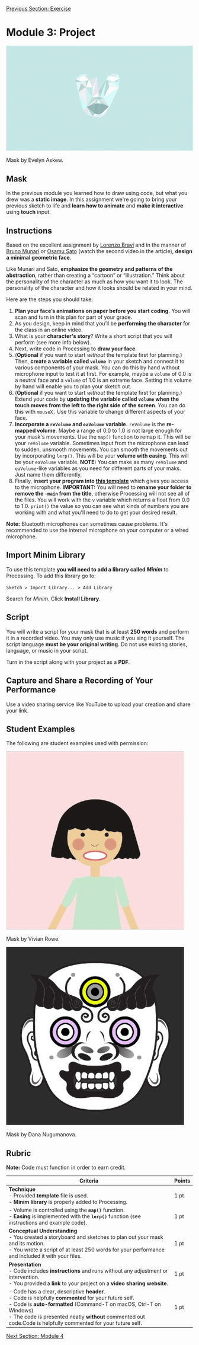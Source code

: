 [Previous Section: Exercise](2_EXERCISE.md)

# Module 3: Project

![geometric_animation](images/Evelyn_Askew_Mask.gif)

Mask by Evelyn Askew.

## Mask

In the previous module you learned how to draw using code, but what you drew was a **static image**. In this assignment we're going to bring your previous sketch to life and **learn how to animate** and **make it interactive** using **touch** input.

## Instructions

Based on the excellent assignment by [Lorenzo Bravi](http://www.creativeapplications.net/processing/bla-bla-bla-iphone-of-processing-sound/) and in the manner of [Bruno Munari](http://www.creativeapplications.net/processing/bla-bla-bla-iphone-of-processing-sound/) or [Osamu Sato](https://motherboard.vice.com/en_us/article/d734ja/the-most-elusive-video-game-creator) (watch the second video in the article), **design a minimal geometric face**.

Like Munari and Sato, **emphasize the geometry and patterns of the abstraction**, rather than creating a “cartoon” or “illustration.” Think about the  personality of the character as much as how you want it to look. The  personality of the character and how it looks should be related in your  mind.

Here are the steps you should take:

1. **Plan your face’s animations on paper before you start coding.** You will scan and turn in this plan for part of your grade.
2. As you design, keep in mind that you’ll be **performing the character** for the class in an online video.
3. What is your **character's story**? Write a short script that you will perform (see more info below).
4. Next, write code in Processing to **draw your face**.
5. (**Optional** if you want to start *without* the template first for planning.) Then, **create a variable called `volume`** in your sketch and connect it to various components of your mask. You can do this by hand without microphone input to test it at first. For example, maybe a `volume` of 0.0 is a neutral face and a `volume` of 1.0 is an extreme face. Setting this volume by hand will enable you to plan your sketch out.
6. (**Optional** if you want to start *without* the template first for planning.) Extend your code by **updating the variable called `volume` when the touch moves from the left to the right side of the screen**. You can do this with `mouseX.` Use this variable to change different aspects of your face.
7. **Incorporate a `reVolume` and `eaVolume` variable.** `reVolume` is the **re-mapped volume**. Maybe a range of 0.0 to 1.0 is not large enough for your mask's movements. Use the `map()` function to remap it. This will be your `reVolume` variable. Sometimes input from the microphone can lead to sudden, unsmooth movements. You can smooth the movements out by incorporating `lerp()`. This will be your **volume with easing**. This will be your `eaVolume` variable. **NOTE:** You can make as many `reVolume` and `eaVolume`-like variables as you need for different parts of your maks. Just name them differently.
8. Finally, **insert your program into [this template](https://github.com/masoodkamandy/Processing_Mask_Template/archive/refs/heads/main.zip)** which gives you access to the microphone. **IMPORTANT:** You will need to **rename your folder to remove the `-main` from the title**, otherwise Processing will not see all of the files. You will work with the `v` variable which returns a float from 0.0 to 1.0. `print()` the value so you can see what kinds of numbers you are working with and what you'll need to do to get your desired result.

**Note:** Bluetooth microphones can sometimes cause problems. It's recommended to use the internal microphone on your computer or a wired microphone.

## Import Minim Library

To use this template **you will need to add a library called *Minim*** to Processing. To add this library go to:

`Sketch > Import Library... > Add Library` 

Search for *Minim*. Click **Install Library**.

## Script

You will write a script for your mask that is at least **250 words** and perform it in a recorded video. You may only use music if you sing it yourself. The script language **must be your original writing**. Do not use existing stories, language, or music in your script.

Turn in the script along with your project as a **PDF**.

## Capture and Share a Recording of Your Performance

Use a video sharing service like YouTube to upload your creation and share your link.

## Student Examples

The following are student examples used with permission:

![Vivan Rowe](images/Vivian_Rowe_Mask.gif)

Mask by Vivian Rowe.

![Dana Nugumanova](images/Dana_Nugumanova_Mask.gif)

Mask by Dana Nugumanova.

## Rubric

**Note:** Code must function in order to earn credit.

| Criteria                                                     | Points |
| ------------------------------------------------------------ | ------ |
| **Technique**<br />- Provided **template** file is used.<br />- **Minim library** is properly added to Processing. | 1 pt   |
| - Volume is controlled using the **`map()`** function.<br />- **Easing** is implemented with the **`lerp()`** function (see instructions and example code). | 1 pt   |
| **Conceptual Understanding**<br />- You created a storyboard and sketches to plan out your mask and its motion.<br />- You wrote a script of at least 250 words for your performance and included it with your files. | 1 pt   |
| **Presentation**<br />- Code includes **instructions** and runs without any adjustment or intervention.<br />- You provided a **link** to your project on a **video sharing website**. | 1 pt   |
| - Code has a clear, descriptive **header**.<br />- Code is helpfully **commented** for your future self.<br />- Code is **auto-formatted** (Command-T on macOS, Ctrl-T on Windows)<br />- The code is presented neatly **without** commented out code.Code is helpfully commented for your future self. | 1 pt   |

[Next Section: Module 4](../4_Functions_and_Expanded_Cinema/README.md)

